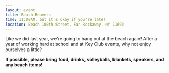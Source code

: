 ```yaml
---
layout: event
title: Beach Beavers
time: 11:00AM, but it's okay if you're late!
location: Beach 100th Street, Far Rockaway, NY 11693
---
```

Like we did last year, we're going to hang out at the beach again! After a year of working hard at school and at Key Club events, why not enjoy ourselves a little? 

**If possible, please bring food, drinks, volleyballs, blankets, speakers, and any beach items!**